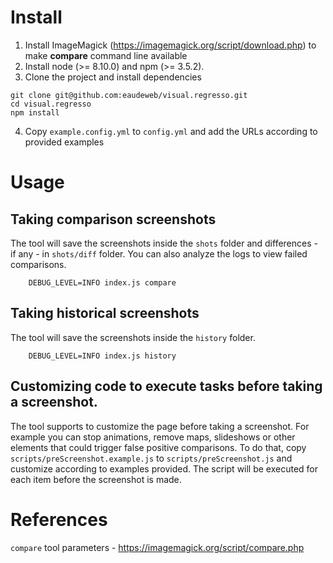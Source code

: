 # Install

1. Install ImageMagick (https://imagemagick.org/script/download.php) to make **compare** command line available
2. Install node (>= 8.10.0) and npm (>= 3.5.2).
3. Clone the project and install dependencies

```
git clone git@github.com:eaudeweb/visual.regresso.git
cd visual.regresso
npm install
```

4. Copy `example.config.yml` to `config.yml` and add the URLs according to provided examples

# Usage

## Taking comparison screenshots

The tool will save the screenshots inside the `shots` folder and differences - if any - in `shots/diff` folder. You can also analyze the logs to view failed comparisons.

```
	DEBUG_LEVEL=INFO index.js compare
```

## Taking historical screenshots

The tool will save the screenshots inside the `history` folder.

```
	DEBUG_LEVEL=INFO index.js history
```

## Customizing code to execute tasks before taking a screenshot.

The tool supports to customize the page before taking a screenshot. For example you can stop animations, remove maps, slideshows or other elements that could trigger false positive comparisons. To do that, copy `scripts/preScreenshot.example.js` to `scripts/preScreenshot.js` and customize according to examples provided. The script will be executed for each item before the screenshot is made.

# References

`compare` tool parameters - https://imagemagick.org/script/compare.php
